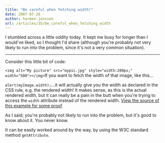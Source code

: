 ```yaml
---
title: "Be careful when fetching width!"
date: 2007-07-26
author: harmen-janssen
url: /articles/35/be_careful_when_fetching_width
---
```


<p>I stumbled across a little oddity today. It kept me busy for longer than I would've liked, so I thought I'd share (although you're probably not very likely to run into the problem, since it's not a very common situation).</p>

---

Consider this little bit of code:

`<img alt="My picture" src="mypic.jpg" style="width:200px;" width="500"></img>`If you want to fetch the width of that image, like this...

`alert(myImage.width);`...it will actually give you the width as declared in the CSS rule, e.g. the rendered width! It makes sense, as this is the actual rendered width, but it can really be a pain in the butt when you're trying to access the `width` attribute instead of the rendered width. [View the source of this example for some proof](http://www.whatstyle.net/examples/imgwidth.html).

As I said; you're probably not likely to run into the problem, but it's good to know about it. You never know.

It can be easily worked around by the way, by using the W3C standard method `getAttribute`.
